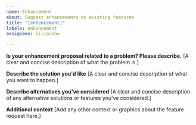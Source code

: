 ```yaml
---
name: Enhancement
about: Suggest enhancements to existing features
title: "[enhencement]"
labels: enhancement
assignees: lilianzhu

---
```


**Is your enhancement proposal related to a problem? Please describe.**
[A clear and concise description of what the problem is.]

**Describe the solution you'd like**
[A clear and concise description of what you want to happen.]


**Describe alternatives you've considered**
[A clear and concise description of any alternative solutions or features you've considered.]

**Additional context**
[Add any other context or graphics about the feature request here.]
